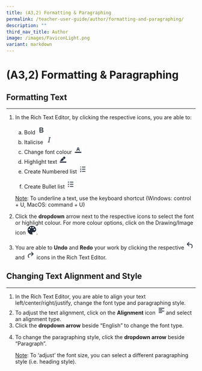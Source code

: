 ```yaml
---
title: (A3,2) Formatting & Paragraphing
permalink: /teacher-user-guide/author/formatting-and-paragraphing/
description: ""
third_nav_title: Author
image: /images/FaviconLight.png
variant: markdown
---
```

<h1 id="formatting-paragraphing">(A3,2) Formatting &amp; Paragraphing</h1>
<h2 id="formatting-text">Formatting Text</h2>
<hr>
<ol>
<li><p>In the Rich Text Editor, by clicking the respective icons, you are able to:</p>
<ol style="list-style-type: lower-alpha;">
<li>Bold <img style="width:1.5rem; display: inline;" src="/images/Icons/Bold.svg"> </li>
<li>Italicise <img style="width:1.5rem; display: inline;" src="/images/Icons/Italise.svg"> </li>
<li>Change font colour <img style="width:1.5rem; display: inline;" src="/images/Icons/FontColour.svg"> </li>
<li>Highlight text <img style="width:1.5rem; display: inline;" src="/images/Icons/Highlight.svg"> </li>
<li>Create Numbered list <img style="width:1.5rem; display: inline;" src="/images/Icons/Numbering.svg"></li>
<li><p>Create Bullet list <img style="width:1.5rem; display: inline;" src="/images/Icons/Bullet.svg"></p>
</li>
</ol>
</li>
<p><u>Note</u>: To underline a text, use the keyboard shortcut (Windows: control + U, MacOS: command + U)</p>
<li><p>Click the <strong>dropdown</strong> arrow next to the respective icons to select the font or highlight colour. For more colour options, click on the Drawing/Image icon <img style="width:1.5rem; display: inline;" src="/images/Icons/Drawing.svg">.</p>
</li>
<li>You are able to <strong>Undo</strong> and <strong>Redo</strong> your work by clicking the respective <img style="width:1.5rem; display: inline;" src="/images/Icons/Undo.svg"> and <img style="width:1.5rem; display: inline;" src="/images/Icons/Redo.svg"> icons in the Rich Text Editor.</li>
</ol>
<h2 id="changing-text-alignment-and-style">Changing Text Alignment and Style</h2>
<hr>
<ol>
<li>In the Rich Text Editor, you are able to align your text left/center/right/justify, change the font type and paragraphing style.</li>
<li>To adjust the text alignment, click on the <strong>Alignment</strong> icon <img style="width:1.5rem; display: inline;" src="/images/Icons/TextAlign.svg">and select an alignment type.</li>
<li>Click the <strong>dropdown arrow</strong> beside “English” to change the font type.</li>
<li><p>To change the paragraphing style, click the <strong>dropdown arrow</strong> beside “Paragraph”.</p>
	<p><u>Note</u>: To ‘adjust’ the font size, you can select a different paragraphing style (i.e. heading style).</p>
</li>
</ol>